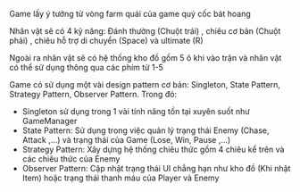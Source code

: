 Game lấy ý tưởng từ vòng farm quái của game quỷ cốc bát hoang

Nhân vật sẽ có 4 kỹ năng: Đánh thường (Chuột trái) , chiêu cơ bản (Chuột phải) , chiêu hỗ trợ di chuyển (Space) và ultimate (R)

Ngoài ra nhân vật sẽ có hệ thống kho đồ gồm 5 ô khi vào trận và nhân vật có thể sử dụng thông qua các phím từ 1-5

Game có sử dụng một vài design pattern cơ bản: Singleton, State Pattern, Strategy Pattern, Observer Pattern.
Trong đó:
+ Singleton sử dụng trong 1 vài tính năng tồn tại xuyên suốt như GameManager
+ State Pattern: Sử dụng trong việc quản lý trạng thái Enemy (Chase, Attack ,...) và trạng thái của Game (Lose, Win, Pause ,...)
+ Strategy Pattern: Xây dựng hệ thống chiêu thức gồm 4 chiêu kể trên và các chiêu thức của Enemy
+ Observer Pattern: Cập nhật trạng thái UI chẳng hạn như kho đồ (Khi nhặt Item) hoặc trạng thái thanh máu của Player và Enemy
